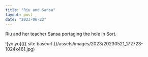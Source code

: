```yaml
---
title: "Riu and Sansa"
layout: post
date: "2023-06-22"
---
```


Riu and her teacher Sansa portaging the hole in Sort.

![yo yo]({{ site.baseurl }}/assets/images/2023/20230521_172723-1024x461.jpg)
